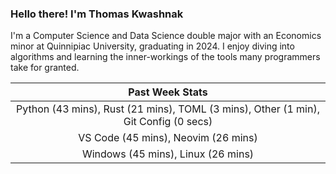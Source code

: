 
### Hello there! I'm Thomas Kwashnak

I'm a Computer Science and Data Science double major with an Economics
minor at Quinnipiac University, graduating in 2024.
I enjoy diving into algorithms and learning the inner-workings of the tools
many programmers take for granted.

| Past Week Stats |
| :---: |
| Python (43 mins), Rust (21 mins), TOML (3 mins), Other (1 min), Git Config (0 secs) |
| VS Code (45 mins), Neovim (26 mins) |
| Windows (45 mins), Linux (26 mins) |

